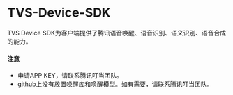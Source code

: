 # TVS-Device-SDK

TVS Device SDK为客户端提供了腾讯语音唤醒、语音识别、语义识别、语音合成的能力。

#### 注意
* 申请APP KEY，请联系腾讯叮当团队。
* github上没有放置唤醒库和唤醒模型。如有需要，请联系腾讯叮当团队。
